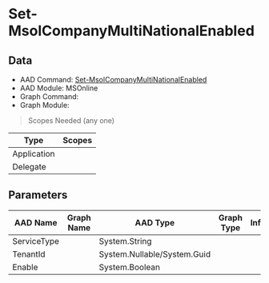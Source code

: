 # Set-MsolCompanyMultiNationalEnabled

> 

## Data

+ AAD Command: [Set-MsolCompanyMultiNationalEnabled](https://docs.microsoft.com/en-us/powershell/module/MSOnline/Set-MsolCompanyMultiNationalEnabled)
+ AAD Module: MSOnline
+ Graph Command: [](https://docs.microsoft.com/en-us/powershell/module//)
+ Graph Module: 

> Scopes Needed (any one)

|Type|Scopes|
|---|---|
|Application||
|Delegate||

## Parameters

|AAD Name|Graph Name|AAD Type|Graph Type|Infos|
|---|---|---|---|---|
|ServiceType||System.String|||
|TenantId||System.Nullable/System.Guid|||
|Enable||System.Boolean|||


